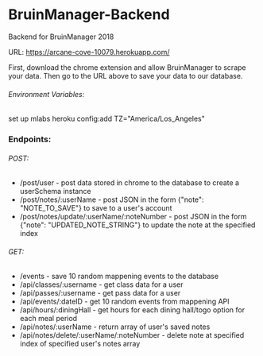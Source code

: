 # BruinManager-Backend
Backend for BruinManager 2018

URL: https://arcane-cove-10079.herokuapp.com/

First, download the chrome extension and allow BruinManager to scrape your data.
Then go to the URL above to save your data to our database.

###### Environment Variables:
set up mlabs
heroku config:add TZ="America/Los_Angeles"

### Endpoints:

###### POST:
* /post/user - post data stored in chrome to the database to create a userSchema instance
* /post/notes/:userName - post JSON in the form {"note": "NOTE_TO_SAVE"} to save to a user's account
* /post/notes/update/:userName/:noteNumber - post JSON in the form {"note": "UPDATED_NOTE_STRING"} to update the note at the specified index

###### GET:
* /events - save 10 random mappening events to the database
* /api/classes/:username - get class data for a user
* /api/passes/:username - get pass data for a user
* /api/events/:dateID - get 10 random events from mappening API
* /api/hours/:diningHall - get hours for each dining hall/togo option for each meal period
* /api/notes/:userName - return array of user's saved notes
* /api/notes/delete/:userName/:noteNumber - delete note at specified index of specified user's notes array
